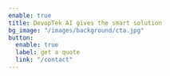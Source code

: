 ```yaml
---
enable: true
title: DevopTek AI gives the smart solution
bg_image: "/images/background/cta.jpg"
button:
  enable: true
  label: get a quote
  link: "/contact"  
---
```

